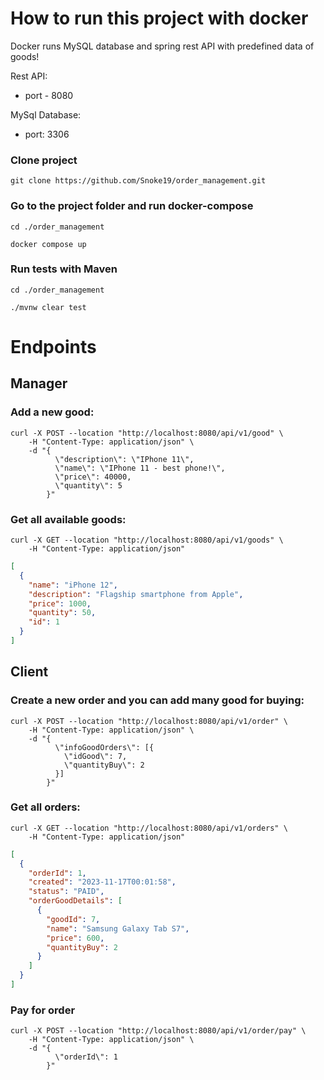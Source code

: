 # How to run this project with docker

Docker runs MySQL database and spring rest API with predefined data of goods!

Rest API:
* port - 8080

MySql Database:
* port: 3306

### Clone project
```shell
git clone https://github.com/Snoke19/order_management.git
```
### Go to the project folder and run docker-compose

```shell
cd ./order_management

docker compose up
```

### Run tests with Maven

```shell
cd ./order_management

./mvnw clear test
```

# Endpoints

## Manager

### Add a new good:

```shell
curl -X POST --location "http://localhost:8080/api/v1/good" \
    -H "Content-Type: application/json" \
    -d "{
          \"description\": \"IPhone 11\",
          \"name\": \"IPhone 11 - best phone!\",
          \"price\": 40000,
          \"quantity\": 5
        }"
```

### Get all available goods:

```shell
curl -X GET --location "http://localhost:8080/api/v1/goods" \
    -H "Content-Type: application/json"
```
```json
[
  {
    "name": "iPhone 12",
    "description": "Flagship smartphone from Apple",
    "price": 1000,
    "quantity": 50,
    "id": 1
  }
]
```

## Client

### Create a new order and you can add many good for buying:

```shell
curl -X POST --location "http://localhost:8080/api/v1/order" \
    -H "Content-Type: application/json" \
    -d "{
          \"infoGoodOrders\": [{
            \"idGood\": 7,
            \"quantityBuy\": 2
          }]
        }"
```

### Get all orders:

```shell
curl -X GET --location "http://localhost:8080/api/v1/orders" \
    -H "Content-Type: application/json"
```
```json
[
  {
    "orderId": 1,
    "created": "2023-11-17T00:01:58",
    "status": "PAID",
    "orderGoodDetails": [
      {
        "goodId": 7,
        "name": "Samsung Galaxy Tab S7",
        "price": 600,
        "quantityBuy": 2
      }
    ]
  }
]
```

### Pay for order

```shell
curl -X POST --location "http://localhost:8080/api/v1/order/pay" \
    -H "Content-Type: application/json" \
    -d "{
          \"orderId\": 1
        }"
```
